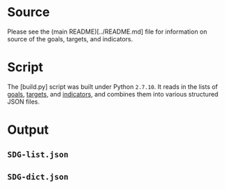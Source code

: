 # Source

Please see the (main README)[../README.md] file for information on source of the goals, targets, and indicators.

# Script

The [build.py] script was built under Python `2.7.10`. It reads in the lists of [goals](../SDG-goals.csv), [targets](../SDG-targets.csv), and [indicators](../SDG-indicators_proposed-2016-03-24.csv), and combines them into various structured JSON files.

# Output

## `SDG-list.json`

## `SDG-dict.json`
